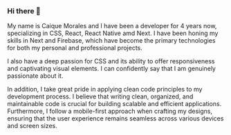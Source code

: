 ### Hi there 👋

My name is Caique Morales and I have been a developer for 4 years now, specializing in CSS, React, React Native amd Next. I have been honing my skills in Next and Firebase, which have become the primary technologies for both my personal and professional projects.

I also have a deep passion for CSS and its ability to offer responsiveness and captivating visual elements. I can confidently say that I am genuinely passionate about it.

In addition, I take great pride in applying clean code principles to my development process. I believe that writing clean, organized, and maintainable code is crucial for building scalable and efficient applications. Furthermore, I follow a mobile-first approach when crafting my designs, ensuring that the user experience remains seamless across various devices and screen sizes.


<!--
[![GitHub Streak](https://streak-stats.demolab.com?user=CaiqueMorales20&theme=windows-dark)](https://git.io/streak-stats)
**CaiqueMorales20/CaiqueMorales20** is a ✨ _special_ ✨ repository because its `README.md` (this file) appears on your GitHub profile.

Here are some ideas to get you started:

- 🔭 I’m currently working on ...
- 🌱 I’m currently learning ...
- 👯 I’m looking to collaborate on ...
- 🤔 I’m looking for help with ...
- 💬 Ask me about ...
- 📫 How to reach me: ...
- 😄 Pronouns: ...
- ⚡ Fun fact: ...
-->
